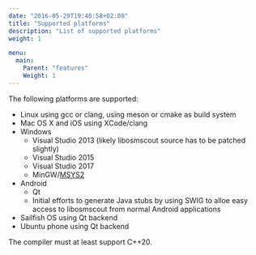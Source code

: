 ```yaml
---
date: "2016-05-29T19:40:58+02:00"
title: "Supported platforms"
description: "List of supported platforms"
weight: 1

menu:
  main:
    Parent: "features"
    Weight: 1
---
```


The following platforms are supported:

* Linux using gcc or clang, using meson or cmake as build system
* Mac OS X and iOS using XCode/clang
* Windows
  * Visual Studio 2013 (likely libosmscout source has to be patched slightly)
  * Visual Studio 2015
  * Visual Studio 2017
  * MinGW/[MSYS2](https://sourceforge.net/projects/msys2/)
* Android 
  * Qt
  * Initial efforts to generate Java stubs by using SWIG to alloe easy access
    to libosmscout from normal Android applications
* Sailfish OS using Qt backend
* Ubuntu phone using Qt backend

The compiler must at least support C++20.

